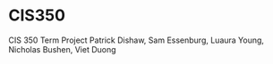 # CIS350
CIS 350 Term Project 
Patrick Dishaw, Sam Essenburg, Luaura Young, Nicholas Bushen, Viet Duong

